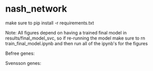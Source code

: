 # nash_network

make sure to pip install -r requirements.txt

Note: All figures depend on having a trained final model in results/final_model_svc, so if re-running the model make sure to rn train_final_model.ipynb and then run all of the ipynb's for the figures

Befree genes:

Svensson genes:
